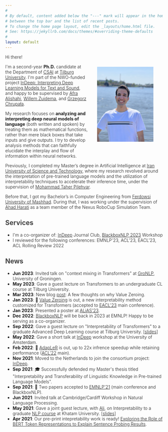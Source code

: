 ```yaml
---
#
# By default, content added below the "---" mark will appear in the home page
# between the top bar and the list of recent posts.
# To change the home page layout, edit the _layouts/home.html file.
# See: https://jekyllrb.com/docs/themes/#overriding-theme-defaults
#
layout: default
---
```


<style>
    p, li {font-weight: 300;}
</style>
<!-- (comment) the image below can be found in img folder of this very project-->

<!-- ![me](/resources/people/me_3.jpg){: style="float: right; margin: 40px 30px; width: 180px;"} -->
<figure style="float: right; margin: 40px 30px;">
  <img src="/resources/people/me.jpg" alt="Me" style="width: 180px;">
  <!-- <figcaption style="display: block; text-align: center;"><span class="note">(Twister and me)</span></figcaption> -->
</figure>

Hi there!

I'm a second-year __Ph.D.__ candidate at the Department of [CSAI](https://www.tilburguniversity.edu/about/schools/tshd/departments/dca) at [Tilburg University](https://www.tilburguniversity.edu/). I'm part of the NWO-funded project [InDeep: Interpreting Deep Learning Models for Text and Sound](https://projects.illc.uva.nl/indeep/), and happy to be supervised by [Afra Alishahi](http://afra.alishahi.name/), [Willem Zuidema](https://staff.fnwi.uva.nl/w.zuidema/), and [Grzegorz Chrupała](https://grzegorz.chrupala.me/).

My research focuses on __analyzing and interpreting deep neural models of language__ (both written and spoken) by treating them as mathematical functions, rather than mere black boxes that take inputs and give outputs. I try to develop analysis methods that can faithfully elucidate the interplay and flow of information within neural networks.

Previously, I completed my Master’s degree in Artificial Intelligence at [Iran University of Science and Technology](http://www.iust.ac.ir/en), where my research revolved around the interpretation of pre-trained language models and the utilization of interpretability techniques to accelerate their inference time, under the supervision of [Mohammad Taher Pilehvar](https://pilehvar.github.io/).

Before that, I got my Bachelor’s in Computer Engineering from [Ferdowsi University of Mashhad](https://en.um.ac.ir/). During that, I was working under the supervision of [Ahad Harati](http://a.harati.profcms.um.ac.ir/) as a team member of the Nexus RoboCup Simulation Team.



## <span style="color:#424242">Services </span>
* I'm a co-organizer of: [InDeep](https://projects.illc.uva.nl/indeep/) Journal Club, [BlackboxNLP 2023](https://blackboxnlp.github.io/) Workshop
* I reviewed for the following conferences: EMNLP'23, ACL'23, EACL'23, ACL Rolling Review 2022

## <span style="color:#424242">News </span>
* __Jun 2023__: Invited talk on "context mixing in Transformers" at [GroNLP](https://www.rug.nl/research/clcg/research/cl/), University of Groningen.
* __May 2023__: Gave a guest lecture on Transformers to an undergraduate CL course at Tilburg University.
* __Mar 2023__: New blog [post](https://hmohebbi.github.io/blog/value-zeroing): A few thoughts on why Value Zeroing.
* __Jan 2023__: 🥳 [Value Zeroing](https://arxiv.org/abs/2301.12971) is out, a new interpretability method customized for Transformers (accepted to [EACL'23](https://2023.eacl.org/) main conference).
* __Jan 2023__: Presented a poster at [ALiAS'23](https://staff.fnwi.uva.nl/w.zuidema/alias-2023/).
* __Dec 2022__: [BlackboxNLP](https://blackboxnlp.github.io/) will be back in 2023 at EMNLP! Happy to be serving as a co-organizer.
* __Sep 2022__: Gave a guest lecture on "Interpretability of Transformers" to a graduate Advanced Deep Learning course at Tilburg University. \[[slides](https://drive.google.com/file/d/1Z39YSfzpzzkqAiMxVdW1nOkudfYVgj_y/view?usp=sharing)\]
* __May 2022__: Gave a short talk at [InDeep](https://projects.illc.uva.nl/indeep/) workshop at the University of Amsterdam.
* __Feb 2022__: 🥳 [AdapLeR](https://aclanthology.org/2022.acl-long.1/) is out, up to 22x infrence speedup while retaining performance ([ACL'22](https://www.2022.aclweb.org/) main).
* __Nov 2021__: Moved to the Netherlands to join the consortium project: [InDeep](https://interpretingdl.github.io/).
* __Sep 2021__: 🎓 Successfully defended my Master's thesis titled "Interpretability and Transferability of Linguistic Knowledge in Pre-trained Language Models".
* __Sep 2021__: 🥳 Two papers accepted to [EMNLP'21](https://2021.emnlp.org/) (main conference and BlackboxNLP).
* __Jun 2021__: Invited talk at Cambridge/Cardiff Workshop in Natural Language Processing.
* __May 2021__: Gave a joint guest lecture, with [Ali](https://www.amodarressi.com/), on Interpretability to a graduate [NLP course](https://teias-courses.github.io/nlp99/) at Khatam University. \[[slides](https://drive.google.com/file/d/1cAzlIlbuVAFZXz3gaFGBTRZwjq-_V2lb/view?usp=sharing)\]
* __Apr 2021__: Our pre-print intepretability work is ready! [Exploring the Role of BERT Token Representations to Explain Sentence Probing Results](https://arxiv.org/abs/2104.01477).

